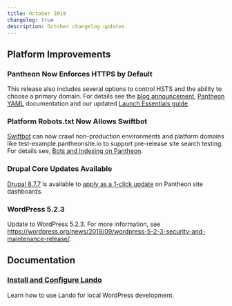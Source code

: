 ```yaml
---
title: October 2019
changelog: true
description: October changelog updates.
---
```

## Platform Improvements
### Pantheon Now Enforces HTTPS by Default
This release also includes several options to control HSTS and the ability to choose a primary domain. For details see the [blog announcement](https://pantheon.io/blog/pantheon-now-enforces-https-default-plus-really-simple-hsts), [Pantheon YAML](/pantheon-yml#enforce-https--hsts) documentation and our updated [Launch Essentials guide](/guides/launch/redirects).

<!-- excerpt -->

### Platform Robots.txt Now Allows Swiftbot
[Swiftbot](https://swiftype.com/swiftbot) can now crawl non-production environments and platform domains like test-example.pantheonsite.io to support pre-release site search testing. For details see, [Bots and Indexing on Pantheon](/bots-and-indexing).

### Drupal Core Updates Available
[Drupal 8.7.7](https://www.drupal.org/project/drupal/releases/8.7.7) is available to [apply as a 1-click update](/core-updates) on Pantheon site dashboards. 

### WordPress 5.2.3
Update to WordPress 5.2.3. For more information, see https://wordpress.org/news/2019/09/wordpress-5-2-3-security-and-maintenance-release/.

## Documentation
### [Install and Configure Lando](/guides/lando)
Learn how to use Lando for local WordPress development.
